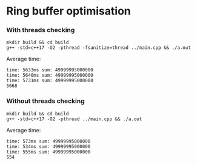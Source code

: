 # Ring buffer optimisation

### With threads checking

```
mkdir build && cd build
g++ -std=c++17 -O2 -pthread -fsanitize=thread ../main.cpp && ./a.out
```

Average time:

```
time: 5633ms sum: 49999995000000
time: 5640ms sum: 49999995000000
time: 5731ms sum: 49999995000000
5668
```

### Without threads checking

```
mkdir build && cd build
g++ -std=c++17 -O2 -pthread ../main.cpp && ./a.out
```

Average time:

```
time: 573ms sum: 49999995000000
time: 534ms sum: 49999995000000
time: 555ms sum: 49999995000000
554
```
